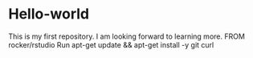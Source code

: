 # Hello-world
This is my first repository.
I am looking forward to learning more.
FROM rocker/rstudio
Run apt-get update && apt-get install -y git curl
